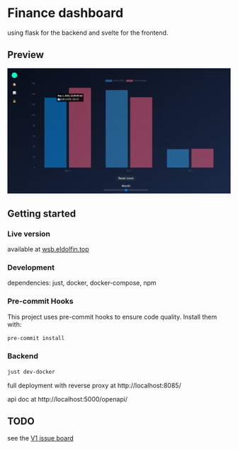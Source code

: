 # Finance dashboard

using flask for the backend and svelte for the frontend.

## Preview
![Portfolio hover graph screenshot](./tests/tests/portfolio.spec.ts-snapshots/portfolio-hover-first-chromium-linux.png)

## Getting started

### Live version

available at [wsb.eldolfin.top](https://wsb.eldolfin.top/)

### Development

dependencies: just, docker, docker-compose, npm

### Pre-commit Hooks

This project uses pre-commit hooks to ensure code quality. Install them with:

```sh
pre-commit install
```

### Backend

```sh
just dev-docker
```

full deployment with reverse proxy at http://localhost:8085/

api doc at http://localhost:5000/openapi/

## TODO

see the
[V1 issue board](https://gitea.eldolfin.top/Eldolfin/finance-plots/projects/10)
